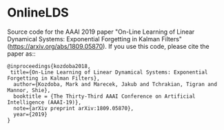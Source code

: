 # OnlineLDS
Source code for the AAAI 2019 paper "On-Line Learning of Linear Dynamical Systems: Exponential Forgetting in Kalman Filters" (https://arxiv.org/abs/1809.05870). If you use this code, please cite the paper as::

    @inproceedings{kozdoba2018,
     title={On-Line Learning of Linear Dynamical Systems: Exponential Forgetting in Kalman Filters},
      author={Kozdoba, Mark and Marecek, Jakub and Tchrakian, Tigran and Mannor, Shie},
      booktitle = {The Thirty-Third AAAI Conference on Artificial Intelligence (AAAI-19)},
      note={arXiv preprint arXiv:1809.05870},
      year={2019}
    }
